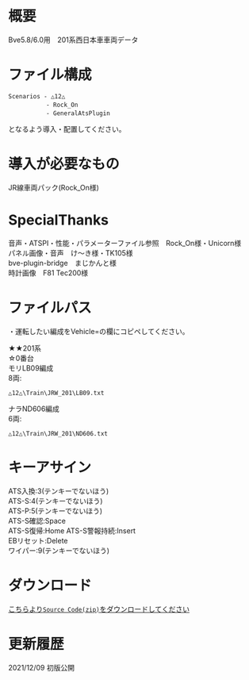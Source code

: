 # 概要  
Bve5.8/6.0用　201系西日本車車両データ  

# ファイル構成  
```
Scenarios - △12△  
　　　   　 - Rock_On  
　　　   　 - GeneralAtsPlugin  
```
となるよう導入・配置してください。  

# 導入が必要なもの  
JR線車両パック(Rock_On様)  

# SpecialThanks  
音声・ATSPI・性能・パラメーターファイル参照　Rock_On様・Unicorn様  
パネル画像・音声　け〜き様・TK105様  
bve-plugin-bridge　まじかんと様  
時計画像　F81 Tec200様  

# ファイルパス
・運転したい編成をVehicle=の欄にコピペしてください。  
  
★★201系  
☆0番台  
モリLB09編成  
8両:
```
△12△\Train\JRW_201\LB09.txt  
```
ナラND606編成  
6両:
```
△12△\Train\JRW_201\ND606.txt  
```

# キーアサイン  
ATS入換:3(テンキーでないほう)  
ATS-S:4(テンキーでないほう)  
ATS-P:5(テンキーでないほう)  
ATS-S確認:Space  
ATS-S復帰:Home
ATS-S警報持続:Insert  
EBリセット:Delete  
ワイパー:9(テンキーでないほう)  

# ダウンロード  
[こちらより`Source Code(zip)`をダウンロードしてください](https://github.com/sankakujirusi12/Bve_JRW201/releases/tag/1.0)

# 更新履歴  
2021/12/09 初版公開
